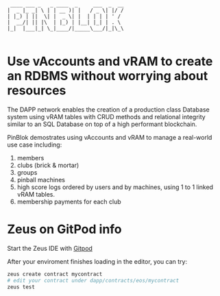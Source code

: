 ```            
 ____ ___ _   _ ____  _     ___  _  __
|  _ |_ _| \ | | __ )| |   / _ \| |/ /
| |_) | ||  \| |  _ \| |  | | | | ' / 
|  __/| || |\  | |_) | |__| |_| | . \ 
|_|  |___|_| \_|____/|_____\___/|_|\_\
                                                  
```

# Use vAccounts and vRAM to create an RDBMS without worrying about resources

The DAPP network enables the creation of a production class Database system using vRAM tables
with CRUD methods and relational integrity similar to an SQL Database on top of a high performant blockchain.

PinBlok demostrates using vAccounts and vRAM to manage a real-world use case including:

1. members
2. clubs (brick & mortar)
3. groups
4. pinball machines
5. high score logs ordered by users and by machines, using 1 to 1 linked vRAM tables.
6. membership payments for each club


# Zeus on GitPod info

Start the Zeus IDE with [Gitpod](https://gitpod.io/#https://github.com/liquidapps-io/zeus-ide)

After your enviroment finishes loading in the editor, you can try:
```bash
zeus create contract mycontract
# edit your contract under dapp/contracts/eos/mycontract
zeus test
```

